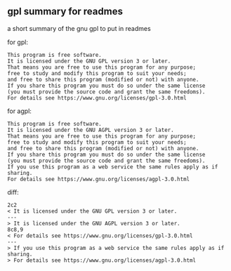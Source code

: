 gpl summary for readmes
-----------------------

a short summary of the gnu gpl to put in readmes

for gpl:

    This program is free software.
    It is licensed under the GNU GPL version 3 or later.
    That means you are free to use this program for any purpose;
    free to study and modify this program to suit your needs;
    and free to share this program (modified or not) with anyone.
    If you share this program you must do so under the same license
    (you must provide the source code and grant the same freedoms).
    For details see https://www.gnu.org/licenses/gpl-3.0.html


for agpl:

    This program is free software.
    It is licensed under the GNU AGPL version 3 or later.
    That means you are free to use this program for any purpose;
    free to study and modify this program to suit your needs;
    and free to share this program (modified or not) with anyone.
    If you share this program you must do so under the same license
    (you must provide the source code and grant the same freedoms).
    If you use this program as a web service the same rules apply as if sharing.
    For details see https://www.gnu.org/licenses/agpl-3.0.html


diff:

    2c2
    < It is licensed under the GNU GPL version 3 or later.
    ---
    > It is licensed under the GNU AGPL version 3 or later.
    8c8,9
    < For details see https://www.gnu.org/licenses/gpl-3.0.html
    ---
    > If you use this program as a web service the same rules apply as if sharing.
    > For details see https://www.gnu.org/licenses/agpl-3.0.html

